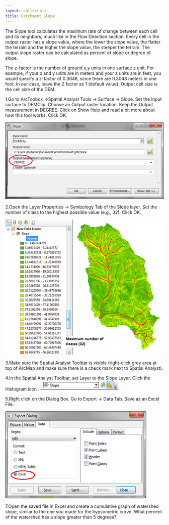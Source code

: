 ```yaml
---
layout: collection
title: Catchment Slope
---
```


The Slope tool calculates the maximum rate of change between each cell and its neighbors, much like in the Flow Direction section. Every cell in the output raster has a slope value, where the lower the slope value, the flatter the terrain and the higher the slope value, the steeper the terrain. The output slope raster can be calculated as percent of slope or degree of slope. 

The z-factor is the number of ground x,y units in one surface z unit. For example, if your x and y units are in meters and your z units are in feet, you would specify a z-factor of 0.3048, since there are 0.3048 meters in one foot. In our case, leave the Z factor as 1 (default value). Output cell size is the cell size of the DEM. 

1.Go to ArcToobox &#8594;Spatial Analyst Tools &#8594; Surface &#8594;	Slope. Set the Input surface to DEMClip. Choose an Output raster location. Keep the Output measurement in DEGREE. Click on Show Help and read a bit more about how this tool works. Click OK.

<a href="/pictures/Slope1.png"><img src="/pictures/Slope1.png"></a>

2.Open the Layer Properties &#8594; Symbology Tab of the Slope layer. Set the number of class to the highest possible value (e.g., 32). Click OK. 

<a href="/pictures/Slope2.png"><img src="/pictures/Slope2.png"></a>

3.Make sure the Spatial Analyst Toolbar is visible (right-click grey area at top of ArcMap and make sure there is a check mark next to Spatial Analyst).

4.In the Spatial Analyst Toolbar, set Layer to the Slope Layer. Click the Histogram  icon . <a href="/pictures/Slope3.png"><img src="/pictures/Slope3.png"></a>


5.Right click on the Dialog Box. Go to Export &#8594; Data Tab. Save as an Excel File. 

<a href="/pictures/Slope4.png"><img src="/pictures/Slope4.png"></a>


7.Open the saved file in Excel and create a cumulative graph of watershed slope, similar to the one you made for the hypsometric curve. 
What percent of the watershed has a slope greater than 5 degrees? 
